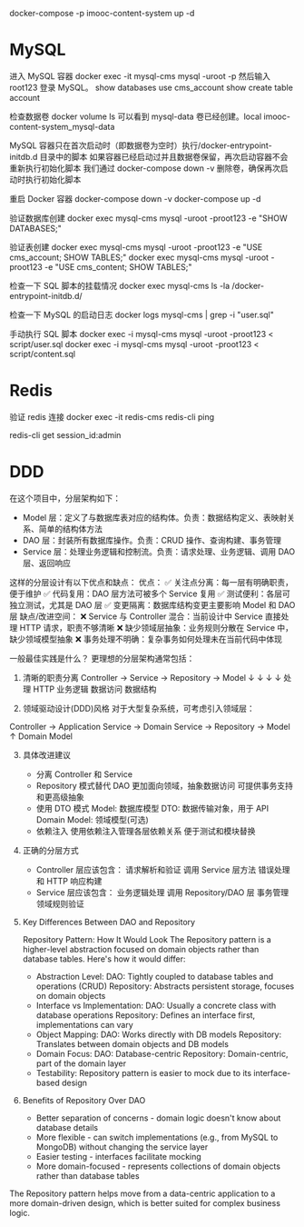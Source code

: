 docker-compose -p imooc-content-system up -d

# MySQL

进入 MySQL 容器
docker exec -it mysql-cms mysql -uroot -p
然后输入 root123 登录 MySQL。
show databases
use cms_account
show create table account

检查数据卷
docker volume ls
可以看到 mysql-data 卷已经创建。local imooc-content-system_mysql-data

MySQL 容器只在首次启动时（即数据卷为空时）执行/docker-entrypoint-initdb.d 目录中的脚本
如果容器已经启动过并且数据卷保留，再次启动容器不会重新执行初始化脚本
我们通过 docker-compose down -v 删除卷，确保再次启动时执行初始化脚本

重启 Docker 容器
docker-compose down -v
docker-compose up -d

验证数据库创建
docker exec mysql-cms mysql -uroot -proot123 -e "SHOW DATABASES;"

验证表创建
docker exec mysql-cms mysql -uroot -proot123 -e "USE cms_account; SHOW TABLES;"
docker exec mysql-cms mysql -uroot -proot123 -e "USE cms_content; SHOW TABLES;"

检查一下 SQL 脚本的挂载情况
docker exec mysql-cms ls -la /docker-entrypoint-initdb.d/

检查一下 MySQL 的启动日志
docker logs mysql-cms | grep -i "user.sql"

手动执行 SQL 脚本
docker exec -i mysql-cms mysql -uroot -proot123 < script/user.sql
docker exec -i mysql-cms mysql -uroot -proot123 < script/content.sql

# Redis

验证 redis 连接
docker exec -it redis-cms redis-cli ping

redis-cli
get session_id:admin

# DDD

在这个项目中，分层架构如下：

- Model 层：定义了与数据库表对应的结构体。负责：数据结构定义、表映射关系、简单的结构体方法
- DAO 层：封装所有数据库操作。负责：CRUD 操作、查询构建、事务管理
- Service 层：处理业务逻辑和控制流。负责：请求处理、业务逻辑、调用 DAO 层、返回响应

这样的分层设计有以下优点和缺点：
优点：
✅ 关注点分离：每一层有明确职责，便于维护
✅ 代码复用：DAO 层方法可被多个 Service 复用
✅ 测试便利：各层可独立测试，尤其是 DAO 层
✅ 变更隔离：数据库结构变更主要影响 Model 和 DAO 层
缺点/改进空间：
❌ Service 与 Controller 混合：当前设计中 Service 直接处理 HTTP 请求，职责不够清晰
❌ 缺少领域层抽象：业务规则分散在 Service 中，缺少领域模型抽象
❌ 事务处理不明确：复杂事务如何处理未在当前代码中体现

一般最佳实践是什么？
更理想的分层架构通常包括：

1. 清晰的职责分离
   Controller -> Service -> Repository -> Model
   ↓ ↓ ↓ ↓
   处理 HTTP 业务逻辑 数据访问 数据结构

2. 领域驱动设计(DDD)风格
   对于大型复杂系统，可考虑引入领域层：

Controller -> Application Service -> Domain Service -> Repository -> Model
↑
Domain Model

3. 具体改进建议

   - 分离 Controller 和 Service
   - Repository 模式替代 DAO
     更加面向领域，抽象数据访问
     可提供事务支持和更高级抽象
   - 使用 DTO 模式
     Model: 数据库模型
     DTO: 数据传输对象，用于 API
     Domain Model: 领域模型(可选)
   - 依赖注入
     使用依赖注入管理各层依赖关系
     便于测试和模块替换

4. 正确的分层方式

   - Controller 层应该包含：
     请求解析和验证
     调用 Service 层方法
     错误处理和 HTTP 响应构建
   - Service 层应该包含：
     业务逻辑处理
     调用 Repository/DAO 层
     事务管理
     领域规则验证

5. Key Differences Between DAO and Repository

   Repository Pattern: How It Would Look
   The Repository pattern is a higher-level abstraction focused on domain objects rather than database tables. Here's how it would differ:

   - Abstraction Level:
     DAO: Tightly coupled to database tables and operations (CRUD)
     Repository: Abstracts persistent storage, focuses on domain objects
   - Interface vs Implementation:
     DAO: Usually a concrete class with database operations
     Repository: Defines an interface first, implementations can vary
   - Object Mapping:
     DAO: Works directly with DB models
     Repository: Translates between domain objects and DB models
   - Domain Focus:
     DAO: Database-centric
     Repository: Domain-centric, part of the domain layer
   - Testability:
     Repository pattern is easier to mock due to its interface-based design

6. Benefits of Repository Over DAO
   - Better separation of concerns - domain logic doesn't know about database details
   - More flexible - can switch implementations (e.g., from MySQL to MongoDB) without changing the service layer
   - Easier testing - interfaces facilitate mocking
   - More domain-focused - represents collections of domain objects rather than database tables

The Repository pattern helps move from a data-centric application to a more domain-driven design, which is better suited for complex business logic.

